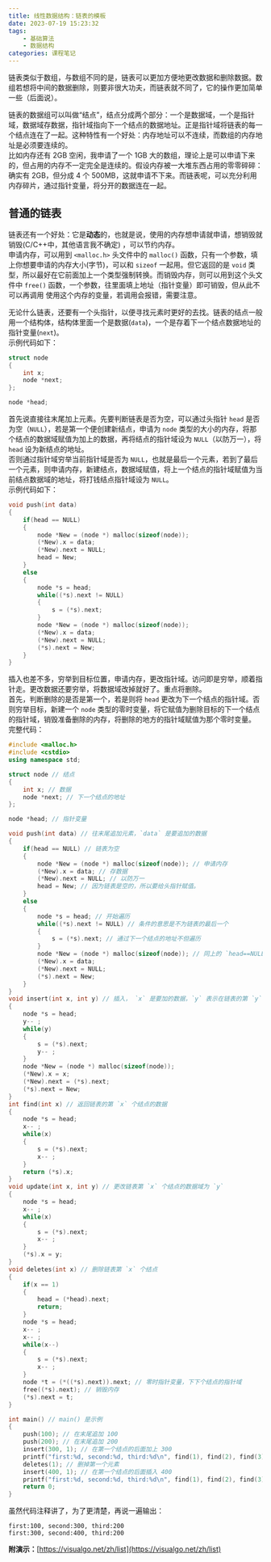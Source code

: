 ```yaml
---
title: 线性数据结构：链表的模板
date: 2023-07-19 15:23:32
tags:
    - 基础算法
    - 数据结构
categories: 课程笔记
---
```


链表类似于数组，与数组不同的是，链表可以更加方便地更改数据和删除数据。数组若想将中间的数据删除，则要非很大功夫，而链表就不同了，它的操作更加简单一些（后面说）。

链表的数据组可以叫做“结点”，结点分成两个部分：一个是数据域，一个是指针域，数据域存数据，指针域指向下一个结点的数据地址。正是指针域将链表的每一个结点连在了一起。这种特性有一个好处：内存地址可以不连续，而数组的内存地址是必须要连续的。  
比如内存还有 2GB 空闲，我申请了一个 1GB 大的数组，理论上是可以申请下来的，但占用的内存不一定完全是连续的。假设内存被一大堆东西占用的零零碎碎：确实有 2GB，但分成 4 个 500MB，这就申请不下来。而链表呢，可以充分利用内存碎片，通过指针变量，将分开的数据连在一起。

<!--more-->

## 普通的链表
链表还有一个好处：它是**动态**的，也就是说，使用的内存想申请就申请，想销毁就销毁(C/C++中，其他语言我不确定)
，可以节约内存。  
申请内存，可以用到 `<malloc.h>` 头文件中的 `malloc()` 函数，只有一个参数，填上你想要申请的内存大小(字节)，可以和 `sizeof` 一起用。但它返回的是 `void` 类型，所以最好在它前面加上一个类型强制转换。而销毁内存，则可以用到这个头文件中 `free()` 函数，一个参数，往里面填上地址（指针变量）即可销毁，但从此不可以再调用 使用这个内存的变量，若调用会报错，需要注意。

无论什么链表，还要有一个头指针，以便寻找元素时更好的去找。链表的结点一般用一个结构体，结构体里面一个是数据(`data`)，一个是存着下一个结点数据地址的指针变量(`next`)。  
示例代码如下：
```cpp
struct node
{
    int x;
    node *next;
};

node *head;
```

首先说直接往末尾加上元素。先要判断链表是否为空，可以通过头指针 `head` 是否为空（`NULL`），若是第一个便创建新结点，申请为 `node` 类型的大小的内存，将那个结点的数据域赋值为加上的数据，再将结点的指针域设为 `NULL`（以防万一），将 `head` 设为新结点的地址。  
否则通过指针域穷举当前指针域是否为 `NULL`，也就是最后一个元素，若到了最后一个元素，则申请内存，新建结点，数据域赋值，将上一个结点的指针域赋值为当前结点数据域的地址，将打钱结点指针域设为 `NULL`。  
示例代码如下：
```cpp
void push(int data)
{
    if(head == NULL)
    {
        node *New = (node *) malloc(sizeof(node));
        (*New).x = data;
        (*New).next = NULL;
        head = New;
    }
    else
    {
        node *s = head;
        while((*s).next != NULL)
        {
            s = (*s).next;
        }
        node *New = (node *) malloc(sizeof(node));
        (*New).x = data;
        (*New).next = NULL;
        (*s).next = New;
    }
}
```

插入也差不多，穷举到目标位置，申请内存，更改指针域。访问即是穷举，顺着指针走。更改数据还要穷举，将数据域改掉就好了。重点将删除。  
首先，判断删除的是否是第一个，若是则将 `head` 更改为下一个结点的指针域。否则穷举目标，新建一个 `node` 类型的零时变量，将它赋值为删除目标的下一个结点的指针域，销毁准备删除的内存，将删除的地方的指针域赋值为那个零时变量。  
完整代码：
```cpp
#include <malloc.h>
#include <cstdio>
using namespace std;

struct node // 结点
{
    int x; // 数据
    node *next; // 下一个结点的地址
};

node *head; // 指针变量

void push(int data) // 往末尾追加元素，`data` 是要追加的数据
{
    if(head == NULL) // 链表为空
    {
        node *New = (node *) malloc(sizeof(node)); // 申请内存
        (*New).x = data; // 存数据
        (*New).next = NULL; // 以防万一
        head = New; // 因为链表是空的，所以要给头指针赋值。
    }
    else
    {
        node *s = head; // 开始遍历
        while((*s).next != NULL) // 条件的意思是不为链表的最后一个
        {
            s = (*s).next; // 通过下一个结点的地址不但遍历
        }
        node *New = (node *) malloc(sizeof(node)); // 同上的 `head==NULL`
        (*New).x = data;
        (*New).next = NULL;
        (*s).next = New;
    }
}
void insert(int x, int y) // 插入， `x` 是要加的数据，`y` 表示在链表的第 `y` 个元素后插入数据
{
    node *s = head;
    y-- ;
    while(y)
    {
        s = (*s).next;
        y-- ;
    }
    node *New = (node *) malloc(sizeof(node));
    (*New).x = x;
    (*New).next = (*s).next;
    (*s).next = New;
}
int find(int x) // 返回链表的第 `x` 个结点的数据
{
    node *s = head;
    x-- ;
    while(x)
    {
        s = (*s).next;
        x-- ;
    }
    return (*s).x;
}
void update(int x, int y) // 更改链表第 `x` 个结点的数据域为 `y`
{
    node *s = head;
    x-- ;
    while(x)
    {
        s = (*s).next;
        x-- ;
    }
    (*s).x = y;
}
void deletes(int x) // 删除链表第 `x` 个结点
{
    if(x == 1)
    {
        head = (*head).next;
        return;
    }
    node *s = head;
    x-- ;
    x-- ;
    while(x--)
    {
        s = (*s).next;
        x-- ;
    }
    node *t = (*((*s).next)).next; // 零时指针变量，下下个结点的指针域
    free((*s).next); // 销毁内存
    (*s).next = t;
}

int main() // main() 是示例
{
    push(100); // 在末尾追加 100
    push(200); // 在末尾追加 200
    insert(300, 1); // 在第一个结点的后面加上 300
    printf("first:%d, second:%d, third:%d\n", find(1), find(2), find(3)); // 链表现在为 100 300 200
    deletes(1); // 删掉第一个元素
    insert(400, 1); // 在第一个结点的后面插入 400
    printf("first:%d, second:%d, third:%d\n", find(1), find(2), find(3)); // 链表现在为 300 400 200
    return 0;
}
```

虽然代码注释讲了，为了更清楚，再说一遍输出：
```plain
first:100, second:300, third:200
first:300, second:400, third:200
```
**附演示：**[https://visualgo.net/zh/list](https://visualgo.net/zh/list)

